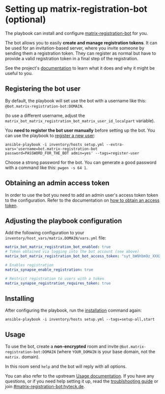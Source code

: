 # Setting up matrix-registration-bot (optional)

The playbook can install and configure [matrix-registration-bot](https://github.com/moan0s/matrix-registration-bot) for you.

The bot allows you to easily **create and manage registration tokens**. It can be used for an invitation-based server,
where you invite someone by sending them a registration token. They can register as normal but have to provide a valid
registration token in a final step  of the registration.

See the project's [documentation](https://github.com/moan0s/matrix-registration-bot#supported-commands) to learn what it
does and why it might be useful to you.


## Registering the bot user

By default, the playbook will set use the bot with a username like this: `@bot.matrix-registration-bot:DOMAIN`.

(to use a different username, adjust the `matrix_bot_matrix_registration_bot_matrix_user_id_localpart` variable).

You **need to register the bot user manually** before setting up the bot. You can use the playbook to [register a new user](registering-users.md):

```
ansible-playbook -i inventory/hosts setup.yml --extra-vars='username=bot.matrix-registration-bot password=PASSWORD_FOR_THE_BOT admin=yes' --tags=register-user
```

Choose a strong password for the bot. You can generate a good password with a command like this: `pwgen -s 64 1`.

## Obtaining an admin access token

In order to use the bot you need to add an admin user's access token token to the configuration. Refer to the documentation on [how to obtain an access token](obtaining-access-tokens.md).

## Adjusting the playbook configuration

Add the following configuration to your `inventory/host_vars/matrix.DOMAIN/vars.yml` file:

```yaml
matrix_bot_matrix_registration_bot_enabled: true
# Token obtained via logging into the bot account (see above)
matrix_bot_matrix_registration_bot_bot_access_token: "syt_bW9hbm9z_XXXXXXXXXXXXXr_2kuzbE"

# Enables registration
matrix_synapse_enable_registration: true

# Restrict registration to users with a token
matrix_synapse_registration_requires_token: true
```


## Installing

After configuring the playbook, run the [installation](installing.md) command again:

```
ansible-playbook -i inventory/hosts setup.yml --tags=setup-all,start
```


## Usage

To use the bot, create a **non-encrypted** room and invite `@bot.matrix-registration-bot:DOMAIN` (where `YOUR_DOMAIN` is your base domain, not the `matrix.` domain).

In this room send `help` and the bot will reply with all options.

You can also refer to the upstream [Usage documentation](https://github.com/moan0s/matrix-registration-bot#supported-commands).
If you have any questions, or if you need help setting it up, read the [troublshooting guide](https://github.com/moan0s/matrix-registration-bot/blob/main/docs/troubleshooting.md)
or join [#matrix-registration-bot:hyteck.de](https://matrix.to/#/#matrix-registration-bot:hyteck.de).
